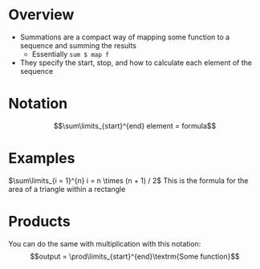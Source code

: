 # Overview
- Summations are a compact way of mapping some function to a sequence and summing the results
	- Essentially `sum $ map f`
- They specify the start, stop, and how to calculate each element of the sequence

# Notation
$$\sum\limits_{start}^{end} element = formula$$

# Examples
$\sum\limits_{i = 1}^{n} i = n \times (n + 1) / 2$
This is the formula for the area of a triangle within a rectangle

# Products
You can do the same with multiplication with this notation:
$$output = \prod\limits_{start}^{end}\textrm{Some function}$$